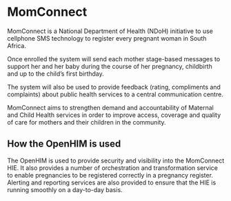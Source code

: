 MomConnect
===============

MomConnect is a National Department of Health (NDoH) initiative to use cellphone SMS technology to register every pregnant woman in South Africa.

Once enrolled the system will send each mother stage-based messages to support her and her baby during the course of her pregnancy, childbirth and up to the child’s first birthday.

The system will also be used to provide feedback (rating, compliments and complaints) about public health services to a central communication centre.

MomConnect aims to strengthen demand and accountability of Maternal and Child Health services in order to improve access, coverage and quality of care for mothers and their children in the community.

## How the OpenHIM is used

The OpenHIM is used to provide security and visibility into the MomConnect HIE. It also provides a number of orchestration and transformation service to enable pregnancies to be registered correctly in a pregnancy register. Alerting and reporting services are also provided to ensure that the HIE is running smoothly on a day-to-day basis.
